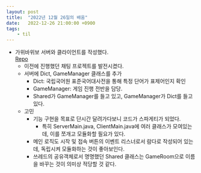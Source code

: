 ```yaml
---
layout: post
title:  "2022년 12월 26일의 배움"
date:   2022-12-26 21:00:00 +0900
tags:
    - til
---
```


- 가위바위보 서버와 클라이언트를 작성했다.  
  [Repo](https://github.com/0tak2/KOSAjava/tree/main/Projects-With-Java/%EB%81%9D%EB%A7%90%EC%9E%87%EA%B8%B0%EC%9D%98%EB%8B%AC%EC%9D%B8)
    - 이전에 진행했던 채팅 프로젝트를 발전시켰다.
    - 서버에 Dict, GameManager 클래스를 추가
        - Dict: 국립국어원 표준국어대사전을 통해 특정 단어가 표제어인지 확인
        - GameManager: 게임 진행 전반을 담당.
        - Shared가 GameManager를 들고 있고, GameManager가 Dict를 들고있다.
    - 고민
        - 기능 구현을 목표로 단시간 달려가다보니 코드가 스파게티가 되었다.
            - 특히 ServerMain.java, ClientMain.java에 여러 클래스가 모여있는데, 이를 쪼개고 모듈화할 필요가 있다.
        - 메인 로직도 시작 및 접속 버튼의 이벤트 리스너로서 람다로 작성되어 있는데, 독립시켜 모듈화하는 것이 좋아보인다.
        - 쓰레드의 공유객체로서 명명했던 Shared 클래스는 GameRoom으로 이름을 바꾸는 것이 의미상 적당할 것 같다.
